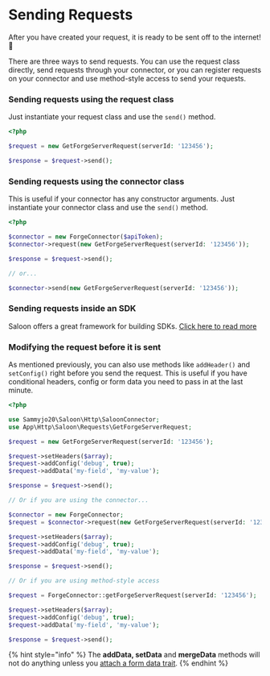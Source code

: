 # Sending Requests

After you have created your request, it is ready to be sent off to the internet! 🚀&#x20;

There are three ways to send requests. You can use the request class directly, send requests through your connector, or you can register requests on your connector and use method-style access to send your requests.

### Sending requests using the request class

Just instantiate your request class and use the `send()` method.&#x20;

```php
<?php

$request = new GetForgeServerRequest(serverId: '123456');

$response = $request->send();
```

### Sending requests using the connector class

This is useful if your connector has any constructor arguments. Just instantiate your connector class and use the `send()` method.&#x20;

```php
<?php

$connector = new ForgeConnector($apiToken);
$connector->request(new GetForgeServerRequest(serverId: '123456'));

$response = $request->send();

// or...

$connector->send(new GetForgeServerRequest(serverId: '123456'));
```

### Sending requests inside an SDK

Saloon offers a great framework for building SDKs. [Click here to read more](../sdk-style-connectors.md)

### Modifying the request before it is sent

As mentioned previously, you can also use methods like `addHeader()` and `setConfig()` right before you send the request. This is useful if you have conditional headers, config or form data you need to pass in at the last minute.

```php
<?php

use Sammyjo20\Saloon\Http\SaloonConnector;
use App\Http\Saloon\Requests\GetForgeServerRequest;

$request = new GetForgeServerRequest(serverId: '123456');

$request->setHeaders($array);
$request->addConfig('debug', true);
$request->addData('my-field', 'my-value');

$response = $request->send();

// Or if you are using the connector...

$connector = new ForgeConnector;
$request = $connector->request(new GetForgeServerRequest(serverId: '123456'));

$request->setHeaders($array);
$request->addConfig('debug', true);
$request->addData('my-field', 'my-value');

$response = $request->send();

// Or if you are using method-style access

$request = ForgeConnector::getForgeServerRequest(serverId: '123456');

$request->setHeaders($array);
$request->addConfig('debug', true);
$request->addData('my-field', 'my-value');

$response = $request->send();
```

{% hint style="info" %}
The **addData, setData** and **mergeData** methods will not do anything unless you [attach a form data trait](../requests/attaching-data.md).
{% endhint %}
